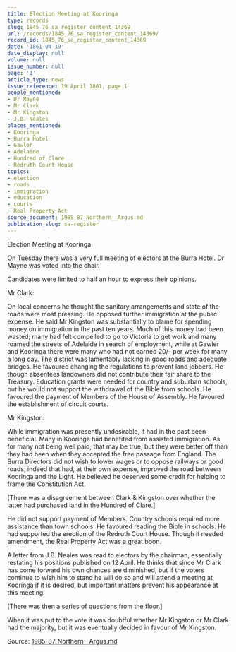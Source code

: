 ```yaml
---
title: Election Meeting at Kooringa
type: records
slug: 1845_76_sa_register_content_14369
url: /records/1845_76_sa_register_content_14369/
record_id: 1845_76_sa_register_content_14369
date: '1861-04-19'
date_display: null
volume: null
issue_number: null
page: '1'
article_type: news
issue_reference: 19 April 1861, page 1
people_mentioned:
- Dr Mayne
- Mr Clark
- Mr Kingston
- J.B. Neales
places_mentioned:
- Kooringa
- Burra Hotel
- Gawler
- Adelaide
- Hundred of Clare
- Redruth Court House
topics:
- election
- roads
- immigration
- education
- courts
- Real Property Act
source_document: 1985-87_Northern__Argus.md
publication_slug: sa-register
---
```


Election Meeting at Kooringa

On Tuesday there was a very full meeting of electors at the Burra Hotel.  Dr Mayne was voted into the chair.

Candidates were limited to half an hour to express their opinions.

Mr Clark:

On local concerns he thought the sanitary arrangements and state of the roads were most pressing.  He opposed further immigration at the public expense.  He said Mr Kingston was substantially to blame for spending money on immigration in the past ten years.  Much of this money had been wasted; many had felt compelled to go to Victoria to get work and many roamed the streets of Adelaide in search of employment, while at Gawler and Kooringa there were many who had not earned 20/- per week for many a long day.  The district was lamentably lacking in good roads and adequate bridges.  He favoured changing the regulations to prevent land jobbers.  He though absentees landowners did not contribute their fair share to the Treasury.  Education grants were needed for country and suburban schools, but he would not support the withdrawal of the Bible from schools.  He favoured the payment of Members of the House of Assembly.  He favoured the establishment of circuit courts.

Mr Kingston:

While immigration was presently undesirable, it had in the past been beneficial.  Many in Kooringa had benefited from assisted immigration.  As for many not being well paid; that may be true, but they were better off than they had been when they accepted the free passage from England.  The Burra Directors did not wish to lower wages or to oppose railways or good roads; indeed that had, at their own expense, improved the road between Kooringa and the Light.  He believed he deserved some credit for helping to frame the Constitution Act.

[There was a disagreement between Clark & Kingston over whether the latter had purchased land in the Hundred of Clare.]

He did not support payment of Members.  Country schools required more assistance than town schools.  He favoured reading the Bible in schools.  He had supported the erection of the Redruth Court House.  Though it needed amendment, the Real Property Act was a great boon.

A letter from J.B. Neales was read to electors by the chairman, essentially restating his positions published on 12 April.  He thinks that since Mr Clark has come forward his own chances are diminished, but if the voters continue to wish him to stand he will do so and will attend a meeting at Kooringa if it is desired, but important matters prevent his appearance at this meeting.

[There was then a series of questions from the floor.]

When it was put to the vote it was doubtful whether Mr Kingston or Mr Clark had the majority, but it was eventually decided in favour of Mr Kingston.

Source: [1985-87_Northern__Argus.md](/downloads/markdown/1985-87_Northern__Argus.md)
